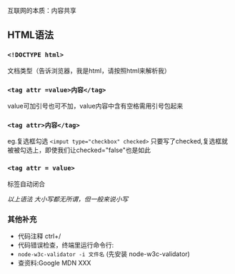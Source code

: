 互联网的本质：内容共享

## HTML语法
### `<!DOCTYPE html>`
文档类型（告诉浏览器，我是html，请按照html来解析我）

### `<tag attr =value>内容</tag>`
value可加引号也可不加，value内容中含有空格需用引号包起来

### `<tag attr>内容</tag>`
eg.复选框勾选 `<imput type="checkbox" checked>`
只要写了checked,复选框就被被勾选上，即使我们让checked="false"也是如此

### `<tag attr = value>`
标签自动闭合

*以上语法 大小写都无所谓，但一般来说小写*

### 其他补充
* 代码注释 ctrl+/
* 代码错误检查，终端里运行命令行:
* `node-w3c-validator -i 文件名`  (先安装 node-w3c-validator)
* 查资料:Google MDN XXX


